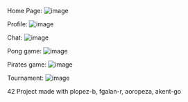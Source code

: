 Home Page:
![image](https://github.com/user-attachments/assets/af53b332-196f-438b-bba1-bd6a06643cb2)

Profile:
![image](https://github.com/user-attachments/assets/898c8700-e607-4841-a27f-d79ce25f8146)

Chat:
![image](https://github.com/user-attachments/assets/4403bbbb-76bc-4c46-bbfb-684cbdd182df)

Pong game:
![image](https://github.com/user-attachments/assets/5fc3aed8-9461-4160-9eb5-0b1b68bf148f)

Pirates game:
![image](https://github.com/user-attachments/assets/14093f25-62fb-430f-9ef7-5fb7dfa1ce0e)

Tournament:
![image](https://github.com/user-attachments/assets/90a716b4-d528-4e7b-93d8-e40e919825ff)

42 Project made with plopez-b, fgalan-r, aoropeza, akent-go
